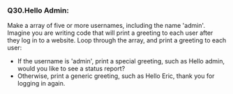 <p><h3><strong>Q30.Hello Admin:</strong></h3>Make a array of five or more usernames, including the name 'admin'. Imagine you are writing code that will print a greeting to each user after they log in to a website. Loop through the array, and print a greeting to each user:
<ul>
<li>If the username is 'admin', print a special greeting, such as Hello admin, would you like to see a status report?</li>
<li>Otherwise, print a generic greeting, such as Hello Eric, thank you for logging in again.</li>
</ul>
</p>
